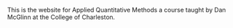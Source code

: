This is the website for Applied Quantitative Methods a course taught by 
Dan McGlinn at the College of Charleston. 
